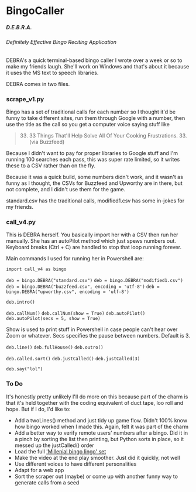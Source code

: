 # BingoCaller

##### D.E.B.R.A.
###### Definitely Effective Bingo Reciting Application

DEBRA's a quick terminal-based bingo caller I wrote over a week or so to make my friends laugh. She'll work on Windows and that's about it because it uses the MS text to speech libraries.

DEBRA comes in two files.

### scrape_v1.py

Bingo has a set of traditional calls for each number so I thought it'd be funny to take different sites, run them through Google with a number, then use the title as the call so you get a computer voice saying stuff like

> 33. 33 Things That'll Help Solve All Of Your Cooking Frustrations. 33.
(via Buzzfeed)

Because I didn't want to pay for proper libraries to Google stuff and I'm running 100 searches each pass, this was super rate limited, so it writes these to a CSV rather than on the fly.

Because it was a quick build, some numbers didn't work, and it wasn't as funny as I thought, the CSVs for Buzzfeed and Upworthy are in there, but not complete, and I didn't use them for the game.

standard.csv has the traditional calls, modified1.csv has some in-jokes for my friends.

### call_v4.py

This is DEBRA herself. You basically import her with a CSV then run her manually. She has an autoPilot method which just spews numbers out. Keyboard breaks (Ctrl + C) are handled to stop that loop running forever.

Main commands I used for running her in Powershell are:

`import call_v4 as bingo`

`deb = bingo.DEBRA("standard.csv")`
`deb = bingo.DEBRA("modified1.csv")`
`deb = bingo.DEBRA("buzzfeed.csv", encoding = 'utf-8')`
`deb = bingo.DEBRA("upworthy.csv", encoding = 'utf-8')`

`deb.intro()`

`deb.callNum()`
`deb.callNum(show = True)`
`deb.autoPilot()`
`deb.autoPilot(secs = 5, show = True)`

Show is used to print stuff in Powershell in case people can't hear over Zoom or whatever. Secs specifies the pause between numbers. Default is 3.

`deb.line()`
`deb.fullHouse()`
`deb.outro()`

`deb.called.sort()`
`deb.justCalled()`
`deb.justCalled(3)`

`deb.say("lol")`

### To Do

It's honestly pretty unlikely I'll do more on this because part of the charm is that it's held together with the coding equivalent of duct tape, loo roll and hope. But if I do, I'd like to:

* Add a twoLines() method and just tidy up game flow. Didn't 100% know how bingo worked when I made this. Again, felt it was part of the charm
* Add a better way to verify remote users' numbers after a bingo. Did it in a pinch by sorting the list then printing, but Python sorts in place, so it messed up the justCalled() order
* Load the full ['Millenial bingo lingo' set](https://www.dailymail.co.uk/news/article-7915501/Millennials-rewriting-Bingo-lingo-bid-make-game-cool-replacing-terms.html)
* Make the video at the end play smoother. Just did it quickly, not well
* Use different voices to have different personalities
* Adapt for a web app
* Sort the scraper out (maybe) or come up with another funny way to generate calls from a seed
